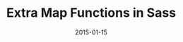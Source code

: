 ---
codepen: false
comments: false
date: 2015-01-15
external:
  host: SitePoint
  url: http://www.sitepoint.com/extra-map-functions-sass/
layout: none
preview: false
published: true
sassmeister: false
summary: false
title: "Extra Map Functions in Sass"
---